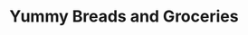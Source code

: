 ---
title: "Yummy Breads and Groceries"
url: /lloydminster/yummy-breads-and-groceries/
shop: Bäckerei
---